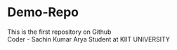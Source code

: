 # Demo-Repo
This is the first repository on Github
<br>
Coder - Sachin Kumar Arya
Student at KIIT UNIVERSITY
